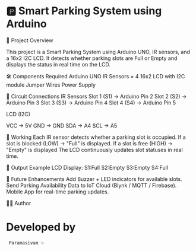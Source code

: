 # 🅿️ Smart Parking System using Arduino 
📌 Project Overview

This project is a Smart Parking System using Arduino UNO, IR sensors, and a 16x2 I2C LCD.
It detects whether parking slots are Full or Empty and displays the status in real time on the LCD.

🛠️ Components Required
Arduino UNO 
IR Sensors × 4
16x2 LCD with I2C module
Jumper Wires 
Power Supply

🔌 Circuit Connections
IR Sensors
Slot 1 (S1) → Arduino Pin 2
Slot 2 (S2) → Arduino Pin 3
Slot 3 (S3) → Arduino Pin 4
Slot 4 (S4) → Arduino Pin 5

LCD (I2C)

VCC → 5V
GND → GND
SDA → A4
SCL → A5


📲 Working
Each IR sensor detects whether a parking slot is occupied.
If a slot is blocked (LOW) → "Full" is displayed.
If a slot is free (HIGH) → "Empty" is displayed
The LCD continuously updates slot statuses in real time.

📸 Output
Example LCD Display:
S1:Full   S2:Empty
S3:Empty  S4:Full

🚀 Future Enhancements
Add Buzzer + LED indicators for available slots.
Send Parking Availability Data to IoT Cloud (Blynk / MQTT / Firebase).
Mobile App for real-time parking updates.

👨‍💻 Author
# Developed by
     Paramasivam ✨
